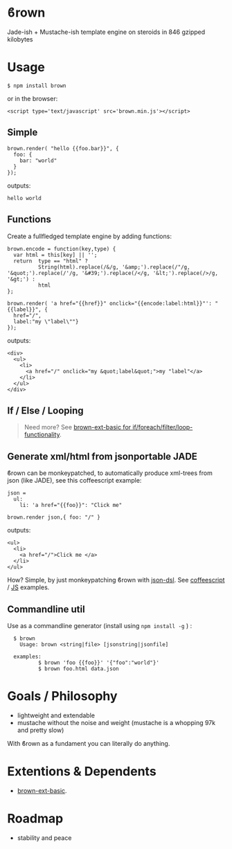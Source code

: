 <h1>ϐrown</h1>

Jade-ish + Mustache-ish template engine on steroids in 846 gzipped kilobytes

# Usage 

    $ npm install brown

or in the browser:
 
    <script type='text/javascript' src='brown.min.js'></script>

## Simple

    brown.render( "hello {{foo.bar}}", { 
      foo: {
        bar: "world" 
      } 
    });

outputs:

    hello world

## Functions 

Create a fullfledged template engine by adding functions:

    brown.encode = function(key,type) {
      var html = this[key] || '';
      return  type == "html" ?
              String(html).replace(/&/g, '&amp;').replace(/"/g, '&quot;').replace(/'/g, '&#39;').replace(/</g, '&lt;').replace(/>/g, '&gt;') :
              html
    };

    brown.render( 'a href="{{href}}" onclick="{{encode:label:html}}"': "{{label}}", {
      href="/", 
      label:"my \"label\""} 
    });

outputs:

    <div>
      <ul>
        <li>
          <a href="/" onclick="my &quot;label&quot;">my "label"</a>
        </li>
      </ul>
    </div>

## If / Else / Looping

> Need more? See [brown-ext-basic for if/foreach/filter/loop-functionality](https://www.npmjs.com/package/brown-ext-basic).

## Generate xml/html from jsonportable JADE

ϐrown can be monkeypatched, to automatically produce xml-trees from json (like JADE), see this coffeescript example:

    json = 
      ul: 
        li: 'a href="{{foo}}": "Click me"
    
    brown.render json,{ foo: "/" }

outputs:

    <ul>
      <li>
        <a href="/">Click me </a>
      </li>
    </ul>

How? 
Simple, by just monkeypatching ϐrown with [json-dsl](https://npmjs.org/package/json-dsl). See [coffeescript](test/jadeish.coffee) / [JS](test/jadeish.js) examples.

## Commandline util

Use as a commandline generator (install using `npm install -g` ) :

      $ brown
        Usage: brown <string|file> [jsonstring|jsonfile]

      examples:
              $ brown 'foo {{foo}}' '{"foo":"world"}'
              $ brown foo.html data.json

# Goals / Philosophy

* lightweight and extendable 
* mustache without the noise and weight (mustache is a whopping 97k and pretty slow)

With ϐrown as a fundament you can literally do anything. 

# Extentions & Dependents

* [brown-ext-basic](https://www.npmjs.com/package/brown-ext-basic).

# Roadmap

* stability and peace
